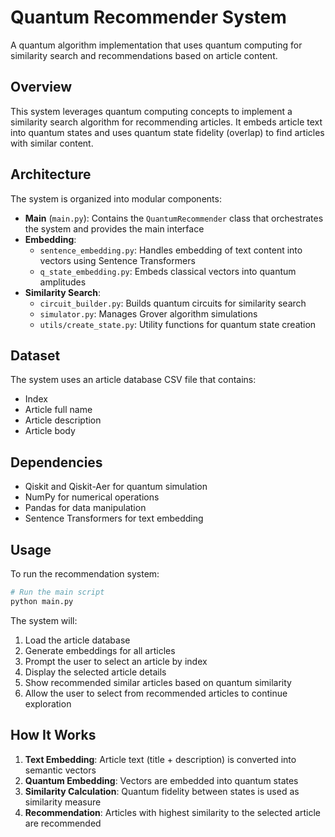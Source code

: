 # Quantum Recommender System

A quantum algorithm implementation that uses quantum computing for similarity search and recommendations based on article content.

## Overview

This system leverages quantum computing concepts to implement a similarity search algorithm for recommending articles. It embeds article text into quantum states and uses quantum state fidelity (overlap) to find articles with similar content.

## Architecture

The system is organized into modular components:

- **Main** (`main.py`): Contains the `QuantumRecommender` class that orchestrates the system and provides the main interface
- **Embedding**:
  - `sentence_embedding.py`: Handles embedding of text content into vectors using Sentence Transformers
  - `q_state_embedding.py`: Embeds classical vectors into quantum amplitudes
- **Similarity Search**:
  - `circuit_builder.py`: Builds quantum circuits for similarity search
  - `simulator.py`: Manages Grover algorithm simulations
  - `utils/create_state.py`: Utility functions for quantum state creation

## Dataset

The system uses an article database CSV file that contains:
- Index
- Article full name
- Article description
- Article body

## Dependencies

- Qiskit and Qiskit-Aer for quantum simulation
- NumPy for numerical operations
- Pandas for data manipulation
- Sentence Transformers for text embedding

## Usage

To run the recommendation system:

```python
# Run the main script
python main.py
```

The system will:
1. Load the article database
2. Generate embeddings for all articles
3. Prompt the user to select an article by index
4. Display the selected article details
5. Show recommended similar articles based on quantum similarity
6. Allow the user to select from recommended articles to continue exploration

## How It Works

1. **Text Embedding**: Article text (title + description) is converted into semantic vectors
2. **Quantum Embedding**: Vectors are embedded into quantum states
3. **Similarity Calculation**: Quantum fidelity between states is used as similarity measure
4. **Recommendation**: Articles with highest similarity to the selected article are recommended